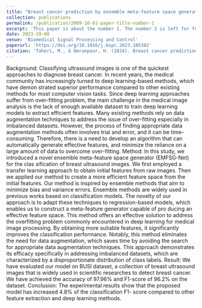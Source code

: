 ```yaml
---
title: "Breast cancer prediction by ensemble meta-feature space generator based on deep neural network"
collection: publications
permalink: /publication/2009-10-01-paper-title-number-1
excerpt: 'This paper is about the number 1. The number 2 is left for future work.'
date: 2023-29-08
venue: 'Biomedical Signal Processing and Control'
paperurl: 'https://doi.org/10.1016/j.bspc.2023.105382'
citation: 'Taheri, M., & Omranpour, H. (2024). Breast cancer prediction by ensemble meta-feature space generator based on deep neural network. Biomedical Signal Processing and Control, 87, 105382.'
---
```

Background: Classifying ultrasound images is one of the quickest approaches to diagnose breast cancer. In recent
years, the medical community has increasingly turned to deep learning-based methods, which have demon­
strated superior performance compared to other existing methods for most computer vision tasks. Since deep
learning approaches suffer from over-fitting problem, the main challenge in the medical image analysis is the
lack of enough available dataset to train deep learning models to extract efficient features. Many existing
methods rely on data augmentation techniques to address the issue of over-fitting especially in imbalanced
datasets. However, the process of finding appropriate data augmentation methods often involves trial and error,
and it can be time-consuming. Therefore, there is a need to develop an algorithm that can automatically generate
effective features, and minimize the reliance on a large amount of data to overcome over-fitting.
Method: In this study, we introduced a novel ensemble meta-feature space generator (EMFSG-Net) for the clas­
sification of breast ultrasound images. We first employed a transfer learning approach to obtain initial features
from raw images. Then we applied our method to create a more efficient feature space from the initial features.
Our method is inspired by ensemble methods that aim to minimize bias and variance errors. Ensemble methods
are widely used in previous works based on classification models. The novelty of our approach is to adapt these
techniques to regression-based models, which enables us to construct a meta-feature generator capable of pro­
ducing an effective feature space. This method offers an effective solution to address the overfitting problem
commonly encountered in deep learning for medical image processing. By obtaining more suitable features, it
significantly improves the classification performance. Notably, this method eliminates the need for data
augmentation, which saves time by avoiding the search for appropriate data augmentation techniques. This
approach demonstrates its efficacy specifically in addressing imbalanced datasets, which are characterized by a
disproportionate distribution of class labels.
Result: We have evaluated our model on BUSI dataset, a collection of breast ultrasound images that is widely used
in scientific researches to detect breast cancer. We have achieved the accuracy of 97.96% and F1-score of 96.2%
on the dataset.
Conclusion: The experimental results show that the proposed model has increased 4.8% of the classification F1-
score compared to other feature extraction and deep learning methods.